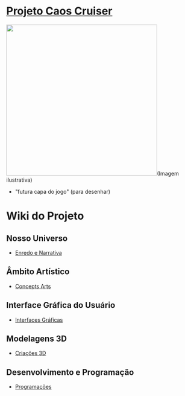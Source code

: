# <a href="https://github.com/YosagiGames/CaosCruiser/wiki"> Projeto Caos Cruiser </a> 
<img width ="400" src="https://github.com/user-attachments/assets/e73194bf-35af-44b6-ac82-594c30d860e6">(Imagem ilustrativa)

- "futura capa do jogo" (para desenhar)


# Wiki do Projeto

## Nosso Universo
- <a href="https://github.com/YosagiGames/CaosCruiser/wiki/Enredo-e-Narrativa"> Enredo e Narrativa </a>

## Âmbito Artístico
- <a href="https://github.com/YosagiGames/CaosCruiser/wiki/Concepts-Arts"> Concepts Arts </a>

## Interface Gráfica do Usuário
- <a href="https://github.com/YosagiGames/CaosCruiser/wiki/Interface-Gráfica-do-Usuário-(GUI)"> Interfaces Gráficas </a>

## Modelagens 3D
- <a href="https://github.com/YosagiGames/CaosCruiser/wiki/Modelagens-3D"> Criações 3D </a>

## Desenvolvimento e Programação
- <a href="https://github.com/YosagiGames/CaosCruiser/wiki/Desenvolvimento-e-Programação-C%23"> Programações </a>
